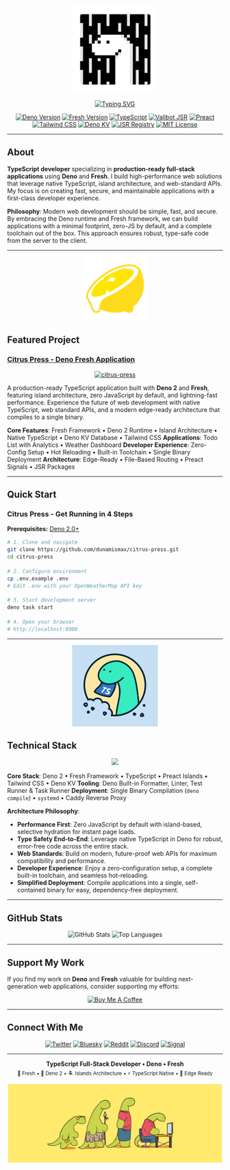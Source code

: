 <p align="center">
  <img src="https://github.com/dunamismax/images/blob/main/deno/deno-retro.jpeg" alt="Deno Retro Logo" width="200" />
</p>

<p align="center">
  <a href="https://github.com/dunamismax">
    <img src="https://readme-typing-svg.demolab.com/?font=Fira+Code&size=24&pause=1000&color=00ADD8&center=true&vCenter=true&width=1000&lines=TypeScript+Developer+%7C+Deno+%26+Fresh+Solutions;Island+Architecture+%2B+Zero+JS+by+Default;TypeScript+Native+%2B+Zero+Config+Setup;Deno+2+Runtime+%2B+Fresh;Valibot+JSR+Validation+%2B+Type+Safety;Preact+Islands+%2B+Tailwind+CSS;Deno+KV+Database+%2B+Zero+Setup;Web+Standard+APIs+Everywhere;Lightning+Fast+Performance;Production+Ready+%2B+Secure;Single+Binary+Deployment" alt="Typing SVG" />
  </a>
</p>

<p align="center">
  <a href="https://deno.com/"><img src="https://img.shields.io/badge/Deno-2.3+-00ADD8.svg?logo=deno" alt="Deno Version"></a>
  <a href="https://fresh.deno.dev/"><img src="https://img.shields.io/badge/Fresh-Framework-FDB462.svg" alt="Fresh Version"></a>
  <a href="https://www.typescriptlang.org/"><img src="https://img.shields.io/badge/TypeScript-Native-3178C6.svg?logo=typescript" alt="TypeScript"></a>
  <a href="https://jsr.io/@valibot/valibot"><img src="https://img.shields.io/badge/Valibot-JSR-F7DF1E.svg" alt="Valibot JSR"></a>
  <a href="https://preactjs.com/"><img src="https://img.shields.io/badge/Preact-Islands-673AB8.svg?logo=preact" alt="Preact"></a>
  <a href="https://tailwindcss.com/"><img src="https://img.shields.io/badge/Tailwind-CSS-06B6D4.svg?logo=tailwindcss" alt="Tailwind CSS"></a>
  <a href="https://deno.com/kv"><img src="https://img.shields.io/badge/Deno_KV-Database-00ADD8.svg" alt="Deno KV"></a>
  <a href="https://jsr.io/"><img src="https://img.shields.io/badge/Registry-JSR-F7DF1E.svg" alt="JSR Registry"></a>
  <a href="https://opensource.org/licenses/MIT"><img src="https://img.shields.io/badge/License-MIT-green.svg" alt="MIT License"></a>
</p>

---

## About

**TypeScript developer** specializing in **production-ready full-stack applications** using **Deno** and **Fresh**. I build high-performance web solutions that leverage native TypeScript, island architecture, and web-standard APIs. My focus is on creating fast, secure, and maintainable applications with a first-class developer experience.

**Philosophy**: Modern web development should be simple, fast, and secure. By embracing the Deno runtime and Fresh framework, we can build applications with a minimal footprint, zero-JS by default, and a complete toolchain out of the box. This approach ensures robust, type-safe code from the server to the client.

---

<p align="center">
  <img src="https://github.com/dunamismax/images/blob/main/deno/deno-fresh-logo.png" alt="Deno Toolbox" width="150" />
</p>

## Featured Project

### **[Citrus Press - Deno Fresh Application](https://github.com/dunamismax/citrus-press)**

<p align="center">
  <a href="https://github.com/dunamismax/citrus-press">
    <img src="https://github-readme-stats.vercel.app/api/pin/?username=dunamismax&repo=citrus-press&theme=dark&show_owner=true" alt="citrus-press" />
  </a>
</p>

A production-ready TypeScript application built with **Deno 2** and **Fresh**, featuring island architecture, zero JavaScript by default, and lightning-fast performance. Experience the future of web development with native TypeScript, web standard APIs, and a modern edge-ready architecture that compiles to a single binary.

**Core Features**: Fresh Framework • Deno 2 Runtime • Island Architecture • Native TypeScript • Deno KV Database • Tailwind CSS
**Applications**: Todo List with Analytics • Weather Dashboard
**Developer Experience**: Zero-Config Setup • Hot Reloading • Built-in Toolchain • Single Binary Deployment
**Architecture**: Edge-Ready • File-Based Routing • Preact Signals • JSR Packages

---

## Quick Start

### Citrus Press - Get Running in 4 Steps

**Prerequisites:** [Deno 2.0+](https://deno.land/manual/getting_started/installation)

```bash
# 1. Clone and navigate
git clone https://github.com/dunamismax/citrus-press.git
cd citrus-press

# 2. Configure environment
cp .env.example .env
# Edit .env with your OpenWeatherMap API key

# 3. Start development server
deno task start

# 4. Open your browser
# http://localhost:8000
```

---

<p align="center">
  <img src="https://github.com/dunamismax/images/blob/main/deno/deno-eating-ts.jpeg" alt="Deno Eating TS" width="200" />
</p>

## Technical Stack

<p align="center">
  <a href="https://skillicons.dev">
    <img src="https://skillicons.dev/icons?i=ts,deno,react,tailwind,sqlite,linux,git" />
  </a>
</p>

**Core Stack**: Deno 2 • Fresh Framework • TypeScript • Preact Islands • Tailwind CSS • Deno KV
**Tooling**: Deno Built-in Formatter, Linter, Test Runner & Task Runner
**Deployment**: Single Binary Compilation (`deno compile`) • `systemd` • Caddy Reverse Proxy

**Architecture Philosophy**:

- **Performance First**: Zero JavaScript by default with island-based, selective hydration for instant page loads.
- **Type Safety End-to-End**: Leverage native TypeScript in Deno for robust, error-free code across the entire stack.
- **Web Standards**: Build on modern, future-proof web APIs for maximum compatibility and performance.
- **Developer Experience**: Enjoy a zero-configuration setup, a complete built-in toolchain, and seamless hot-reloading.
- **Simplified Deployment**: Compile applications into a single, self-contained binary for easy, dependency-free deployment.

---

## GitHub Stats

<p align="center">
  <img src="https://github-readme-stats.vercel.app/api?username=dunamismax&show_icons=true&theme=dark&count_private=true" alt="GitHub Stats" />
  <img src="https://github-readme-stats.vercel.app/api/top-langs/?username=dunamismax&layout=compact&theme=dark" alt="Top Languages" />
</p>

---

## Support My Work

If you find my work on **Deno** and **Fresh** valuable for building next-generation web applications, consider supporting my efforts:

<p align="center">
  <a href="https://www.buymeacoffee.com/dunamismax">
    <img src="https://cdn.buymeacoffee.com/buttons/v2/default-yellow.png" alt="Buy Me A Coffee" style="height: 60px !important;width: 217px !important;" >
  </a>
</p>

---

## Connect With Me

<p align="center">
  <a href="https://twitter.com/dunamismax" target="_blank"><img src="https://img.shields.io/badge/Twitter-%231DA1F2.svg?&style=for-the-badge&logo=twitter&logoColor=white" alt="Twitter"></a>
  <a href="https://bsky.app/profile/dunamismax.bsky.social" target="_blank"><img src="https://img.shields.io/badge/Bluesky-blue?style=for-the-badge&logo=bluesky&logoColor=white" alt="Bluesky"></a>
  <a href="https://reddit.com/user/dunamismax" target="_blank"><img src="https://img.shields.io/badge/Reddit-%23FF4500.svg?&style=for-the-badge&logo=reddit&logoColor=white" alt="Reddit"></a>
  <a href="https://discord.com/users/dunamismax" target="_blank"><img src="https://img.shields.io/badge/Discord-dunamismax-7289DA.svg?style=for-the-badge&logo=discord&logoColor=white" alt="Discord"></a>
  <a href="https://signal.me/#p/+dunamismax.66" target="_blank"><img src="https://img.shields.io/badge/Signal-dunamismax.66-3A76F0.svg?style=for-the-badge&logo=signal&logoColor=white" alt="Signal"></a>
</p>

---

<p align="center">
  <strong>TypeScript Full-Stack Developer • Deno • Fresh</strong><br>
  <sub>🍋 Fresh • 🦕 Deno 2 • 🏝️ Islands Architecture • ⚡ TypeScript Native • 🚀 Edge Ready</sub>
</p>

<p align="center">
  <img src="https://github.com/dunamismax/images/blob/main/deno/deno-evolution.jpeg" alt="Deno Evolution" width="500" />
</p>
